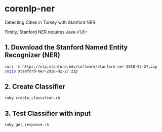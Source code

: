 # corenlp-ner

Detecting Cities in Turkey with Stanford NER

Firstly, Stanford NER requires Java v1.8+

## 1. Download the Stanford Named Entity Recognizer (NER)

```bash
curl -O https://nlp.stanford.edu/software/stanford-ner-2018-02-27.zip
unzip stanford-ner-2018-02-27.zip
```

## 2. Create Classifier

```bash
ruby create_classifier.rb
```

## 3. Test Classifier with input

```bash
ruby get_response.rb
```